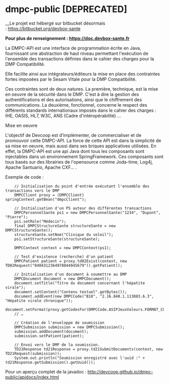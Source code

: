 dmpc-public [DEPRECATED]
===========

__Le projet est hébergé sur bitbucket désormais : https://bitbucket.org/devbox-sante

__Pour plus de renseignement : https://doc.devbox-sante.fr__

La DMPC-API est une interface de programmation écrite en Java, fournissant une abstraction de haut niveau permettant l'exécution de l'ensemble des transactions définies dans le cahier des charges pour la DMP Compatibilité. 

Elle facilite ainsi aux intégrateurs/éditeurs la mise en place des contraintes fortes imposées par le Sesam Vitale pour la DMP Compatibilité.

Ces contraintes sont de deux natures. La première, technique, est la mise en oeuvre de la sécurité dans le DMP. C'est à dire la gestion des authentifications et des autorisations, ainsi que le chiffrement des communications. La deuxième, fonctionnel, concerne le respect des différents standards internationaux imposés dans le cahier des charges : IHE, OASIS, HL7, W3C, ANS (Cadre d'intéropérabilité) …

Mise en oeuvre

L'objectif de Devcoop est d’implémenter, de commercialiser et de promouvoir cette DMPC-API. La force de cette API est dans la simplicité de sa mise en oeuvre, mais aussi dans ses briques applicatives utilisées. En effet, la DMPC-API est une api Java dont tous les composants sont injectables dans un environnement SpringFramework. Ces composants sont tous basés sur des librairies de l'opensource comme Joda-time, Log4j, Apache Santuario, Apache CXF… .

Exemple de code :

        // Initialisation du point d'entrée exécutant l'ensemble des transactions vers le DMP
        DMPCClient proxy = (DMPCClient) springContext.getBean("dmpcClient");

        // Initialisation d'un PS auteur des différentes transactions
        DMPCPersonnelSante ps1 = new DMPCPersonnelSante("1234", "Dupont", "Pierre");
        ps1.setRole("Médecin");
        final DMPCStructureSante structureSante = new DMPCStructureSante();
        structureSante.setNom("Clinique du soleil");
        ps1.setStructureSante(structureSante);
        
        DMPCContext context = new DMPCContext(ps1);
        
        // Test d'existence (recherche) d'un patient
        DMPCPatient patient = proxy.td02Exist(context, new TD02Request("0404312364978044945679")).getPatient();
        
        // Initialisation d'un document à soumettre au DMP
        DMPCDocument document = new DMPCDocument();
        document.setTitle("Titre du document concernant l'hépatite virale");
        document.setContent("Contenu textuel".getBytes());
        document.addEvent(new DMPCCode("B18", "2.16.840.1.113883.6.3", "Hépatite virale chronique"));
        document.setFormat(proxy.getCodesFor(DMPCCode.ASIPJeuxValeurs.FORMAT_CODE).get(1).getCode());
        // …

        // Création de l'enveloppe de soumission 
        DMPCSubmission submission = new DMPCSubmission();
        submission.addDocument(document);
        submission.setPatient(patient);
        
        // Envoi vers le DMP de la soumission.
        TD21Response td21Response = proxy.td21SubmitDocuments(context, new TD21Request(submission));
        System.out.println("Soumission enregistré avec l'uuid :" + td21Response.getSubmission().getUuid());


Pour un aperçu complet de la javadoc : http://devcoop.github.io/dmpc-public/apidocs/index.html
 

